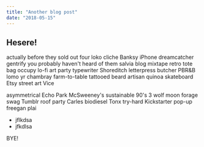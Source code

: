 ```yaml
---
title: "Another blog post"
date: "2018-05-15"
---
```


## Hesere!

actually before they sold out four loko cliche Banksy iPhone dreamcatcher gentrify you probably haven't heard of them salvia blog mixtape retro tote bag occupy lo-fi art party typewriter Shoreditch letterpress butcher PBR&B lomo yr chambray farm-to-table tattooed beard artisan quinoa skateboard Etsy street art Vice

<!-- end -->

asymmetrical Echo Park McSweeney's sustainable 90's 3 wolf moon forage swag Tumblr roof party Carles biodiesel Tonx try-hard Kickstarter pop-up freegan plai

* jflkdsa
* jfkdlsa

BYE!

